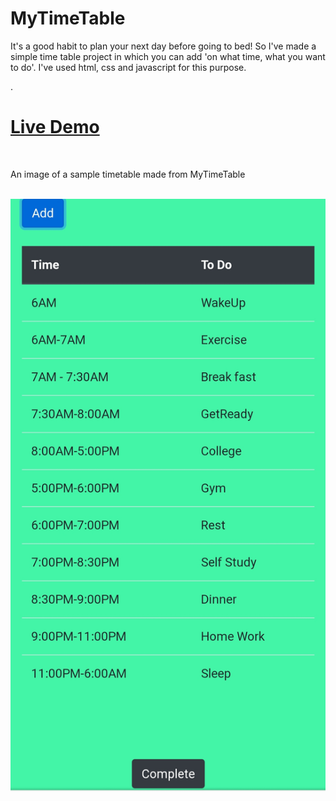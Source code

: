 # MyTimeTable
It's a good habit to plan your next day before going to bed! So I've made a simple time table project in which you can add 'on what time, what you want to do'. I've used html, css and javascript for this purpose.

.
 <a href="https://rohit-bindal.github.io/MyTimeTable/"> <h1> Live Demo </h1></a> <br>
 
<p> An image of a sample timetable made from MyTimeTable </p>
<br>
<img src="demo.jpg">
